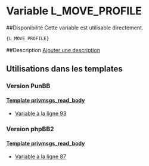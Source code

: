 # Variable L_MOVE_PROFILE

##Disponibilité
Cette variable est utilisable directement.

```html
{L_MOVE_PROFILE}
```

##Description
[Ajouter une description](https://fa-tvars.appspot.com/var/L_MOVE_PROFILE)

## Utilisations dans les templates

### Version PunBB

#### [Template privmsgs_read_body](punbb/privmsgs_read_body.md#readme)
* [Variable &agrave; la ligne 93](../punbb/privmsgs_read_body.tpl#L93)

### Version phpBB2

#### [Template privmsgs_read_body](subsilver/privmsgs_read_body.md#readme)
* [Variable &agrave; la ligne 87](../subsilver/privmsgs_read_body.tpl#L87)